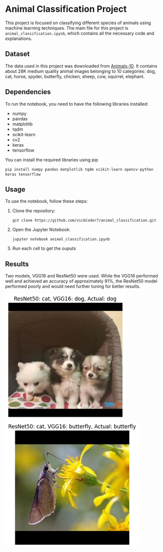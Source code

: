 # Animal Classification Project

This project is focused on classifying different species of animals using machine learning techniques. The main file for this project is `animal_classification.ipynb`, which contains all the necessary code and explanations.

## Dataset
The data used in this project was downloaded from [Animals-10](https://www.kaggle.com/datasets/alessiocorrado99/animals10). It contains about 28K medium quality animal images belonging to 10 categories: dog, cat, horse, spyder, butterfly, chicken, sheep, cow, squirrel, elephant.

## Dependencies

To run the notebook, you need to have the following libraries installed:

- numpy
- pandas
- matplotlib
- tqdm
- scikit-learn
- cv2
- keras
- tensorflow

You can install the required libraries using pip

```
pip install numpy pandas matplotlib tqdm scikit-learn opencv-python keras tensorflow
```
## Usage

To use the notebook, follow these steps:

1. Clone the repository:
    ```
    git clone https://github.com/vickCoder7/animal_classification.git
    ```
2. Open the Jupyter Notebook:
    ```
    jupyter notebook animal_classification.ipynb
    ```
3. Run each cell to get the ouputs

## Results

Two models, VGG16 and ResNet50 were used. While the VGG16 performed well and achieved an accuracy of approximately 91%, the ResNet50 model performed poorly and would need further tuning for better results.

![Sample Predictions](Predictions_Samples/image1.png)
![Sample Predictions](Predictions_Samples/image7.png)

